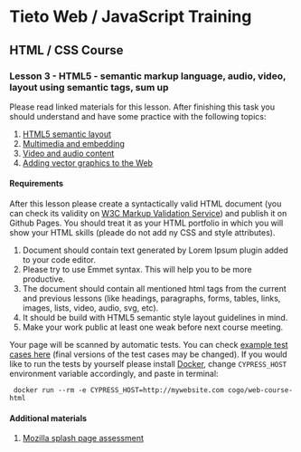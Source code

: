 # Tieto Web / JavaScript Training

## HTML / CSS Course
### Lesson 3 - HTML5 - semantic markup language, audio, video, layout using semantic tags, sum up

Please read linked materials for this lesson.
After finishing this task you should understand and have some practice with the following topics:

1. [HTML5 semantic layout](https://gist.github.com/thomd/9220049)
2. [Multimedia and embedding](https://developer.mozilla.org/en-US/docs/Learn/HTML/Multimedia_and_embedding)
3. [Video and audio content](https://developer.mozilla.org/en-US/docs/Learn/HTML/Multimedia_and_embedding/Video_and_audio_content)
4. [Adding vector graphics to the Web](https://developer.mozilla.org/en-US/docs/Learn/HTML/Multimedia_and_embedding/Adding_vector_graphics_to_the_Web)


#### Requirements
After this lesson please create a syntactically valid HTML document (you can check its validity 
on [W3C Markup Validation Service](https://validator.w3.org/)) and publish it on Github Pages.
You should treat it as your HTML portfolio in which you will show your HTML skills (pleade do not add ny CSS and style attributes).
1. Document should contain text generated by Lorem Ipsum plugin added to your code editor.
2. Please try to use Emmet syntax. This will help you to be more productive.
3. The document should contain all mentioned html tags from the current and previous lessons
 (like headings, paragraphs, forms, tables, links, images, lists, video, audio, svg, etc).
4. It should be build with HTML5 semantic style layout guidelines in mind.
5. Make your work public at least one weak before next course meeting.

Your page will be scanned by automatic tests. You can check [example test cases here](./tests-result.md) (final versions of the test cases may be changed).
If you would like to run the tests by yourself please install [Docker](https://www.docker.com/get-started), 
change `CYPRESS_HOST` environment variable accordingly, and paste in terminal:
```
 docker run --rm -e CYPRESS_HOST=http://mywebsite.com cogo/web-course-html

```

#### Additional materials
1. [Mozilla splash page assessment](https://developer.mozilla.org/en-US/docs/Learn/HTML/Multimedia_and_embedding/Mozilla_splash_page)
